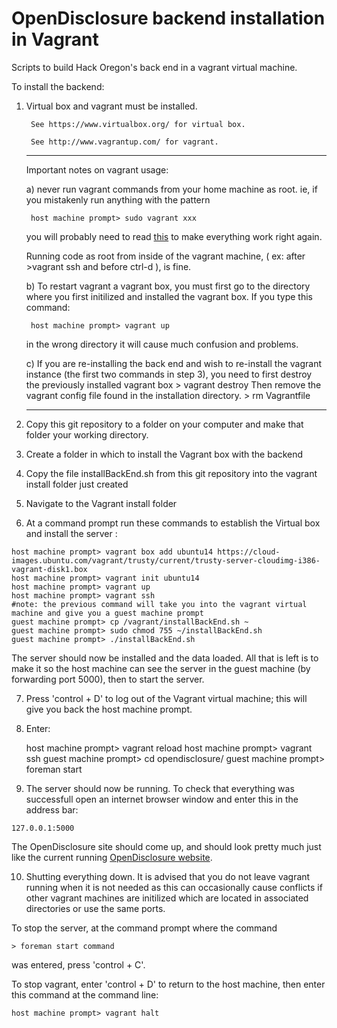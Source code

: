 OpenDisclosure backend installation in Vagrant
=================

Scripts to build Hack Oregon's back end in a vagrant virtual machine.

To install the backend:

1) Virtual box and vagrant must be installed.

		See https://www.virtualbox.org/ for virtual box.
	
		See http://www.vagrantup.com/ for vagrant.
		
	-----------------------
	Important notes on vagrant usage:
	
	a) never run vagrant commands from your home machine as root. 
	  ie, if you mistakenly run anything with the pattern 
	
		host machine prompt> sudo vagrant xxx
		
	  you will probably need to read [this](http://stackoverflow.com/questions/25652769/should-vagrant-require-sudo-for-each-command) to make everything work right again.
	
	Running code as root from inside of the vagrant machine, ( ex: after >vagrant ssh and before ctrl-d ), is fine. 
	
	b) To restart vagrant a vagrant box, you must first go to the directory where you first initilized and installed the vagrant box. If you type this command:
		
		host machine prompt> vagrant up
		
	  in the wrong directory it will cause much confusion and problems. 
	
	c) If you are re-installing the back end and wish to re-install the vagrant instance 
	  (the first two commands in step 3), you need to first destroy the previously installed vagrant box
		> vagrant destroy
	Then remove the vagrant config file found in the installation directory. 
		> rm Vagrantfile

	-----------------------
  2) Copy this git repository to a folder on your computer and make that folder your working directory.
	
  3) Create a folder in which to install the Vagrant box with the backend
  
  4) Copy the file installBackEnd.sh from this git repository into the vagrant install folder just created
  
  5) Navigate to the Vagrant install folder
  
  6) At a command prompt run these commands to establish the Virtual box and install the server :
  
	host machine prompt> vagrant box add ubuntu14 https://cloud-images.ubuntu.com/vagrant/trusty/current/trusty-server-cloudimg-i386-vagrant-disk1.box
	host machine prompt> vagrant init ubuntu14
	host machine prompt> vagrant up
	host machine prompt> vagrant ssh
	#note: the previous command will take you into the vagrant virtual machine and give you a guest machine prompt
	guest machine prompt> cp /vagrant/installBackEnd.sh ~
	guest machine prompt> sudo chmod 755 ~/installBackEnd.sh
	guest machine prompt> ./installBackEnd.sh
 
 The server should now be installed and the data loaded. All that is left is to make it so the host machine can see the server in the guest machine (by forwarding port 5000), then to start the server.
	
 7) Press 'control + D' to log out of the Vagrant virtual machine; this will give you back the host machine prompt.
 
 8) Enter:
 
 	host machine prompt> vagrant reload
	host machine prompt> vagrant ssh
	guest machine prompt> cd opendisclosure/
	guest machine prompt> foreman start
	
	
  9) The server should now be running. To check that everything was successfull open an internet browser window and enter this in the address bar:
  	
  	127.0.0.1:5000
	
The OpenDisclosure site should come up, and should look pretty much just like the current running [OpenDisclosure website](http://www.opendisclosure.io/). 

10) Shutting everything down. It is advised that you do not leave vagrant running when it is not needed as this can occasionally cause conflicts if other vagrant machines are initilized which are located in associated directories or use the same ports. 

   To stop the server, at the command prompt where the command
   
	> foreman start command 
	
  was entered, press 'control + C'. 
  
  To stop vagrant, enter 'control + D' to return to the host machine, then enter this command at the command line:
  
  	host machine prompt> vagrant halt

